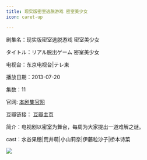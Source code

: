 ```yaml
---
title: 现实版密室逃脱游戏 密室美少女
icon: caret-up

---
```


剧集名：现实版密室逃脱游戏 密室美少女

タイトル：リアル脱出ゲーム 密室美少女

电视台：东京电视台|テレ東

播放日期：2013-07-20

集数：11

官网: [本剧集官网](https://www.tv-tokyo.co.jp/tx_nazo/)

豆瓣链接： [豆瓣主页](https://movie.douban.com/subject/24752287/)


简介：电视剧以密室为舞台，每周为大家提出一道难解之谜。

cast：水谷果穗|荒井萌|小山莉奈|伊藤粒沙子|桥本诗菜

![](https://listpic.tsgsanjiao.com/2013/2013msmsn.jpg)